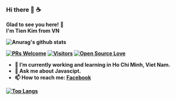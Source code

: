 ### Hi there 👋 ☕
**Glad to see you here!** :star_struck: <br> <b> I'm Tien Kim from VN 

![Anurag's github stats](https://github-readme-stats.vercel.app/api?username=tienkim9920&show_icons=true&theme=radical)

[![PRs Welcome](https://img.shields.io/badge/PRs-welcome-brightgreen.svg?style=flat&logo=github)](https://github.com/tienkim9920) [![Visitors](https://visitor-badge.glitch.me/badge?page_id=tienkim9920.visitor-badge)](https://github.com/tienkim9920) [![Open Source Love](https://badges.frapsoft.com/os/v2/open-source.svg?v=103)](https://github.com/tienkim9920)

- 🔭 I’m currently working and learning in Ho Chi Minh, Viet Nam.
- 💬 Ask me about Javascipt.
- 📫 How to reach me: [**Facebook**](https://www.facebook.com/KimTien.9920/)

<!-- - 😄 Pronouns: ... -->

[![Top Langs](https://github-readme-stats.vercel.app/api/top-langs/?username=tienkim9920&layout=compact)](https://github.com/anuraghazra/github-readme-stats)
